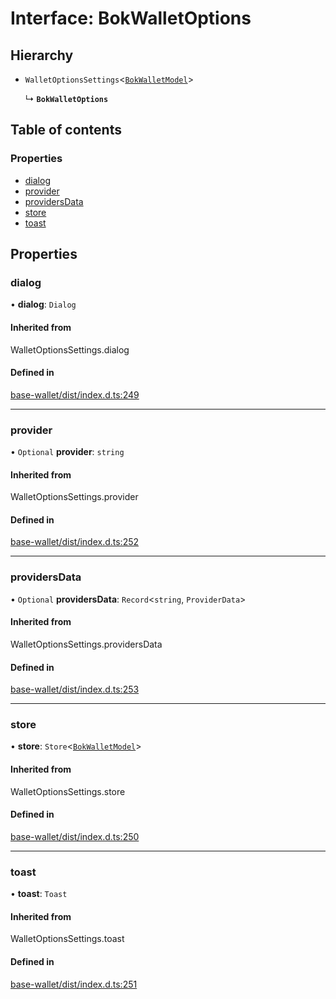 # Interface: BokWalletOptions

## Hierarchy

- `WalletOptionsSettings`<[`BokWalletModel`](BokWalletModel.md)\>

  ↳ **`BokWalletOptions`**

## Table of contents

### Properties

- [dialog](BokWalletOptions.md#dialog)
- [provider](BokWalletOptions.md#provider)
- [providersData](BokWalletOptions.md#providersdata)
- [store](BokWalletOptions.md#store)
- [toast](BokWalletOptions.md#toast)

## Properties

### dialog

• **dialog**: `Dialog`

#### Inherited from

WalletOptionsSettings.dialog

#### Defined in

[base-wallet/dist/index.d.ts:249](https://gitlab.com/i3-market/code/wp3/t3.2/i3m-wallet-monorepo/-/blob/e29e1d97/packages/base-wallet/dist/index.d.ts#L249)

___

### provider

• `Optional` **provider**: `string`

#### Inherited from

WalletOptionsSettings.provider

#### Defined in

[base-wallet/dist/index.d.ts:252](https://gitlab.com/i3-market/code/wp3/t3.2/i3m-wallet-monorepo/-/blob/e29e1d97/packages/base-wallet/dist/index.d.ts#L252)

___

### providersData

• `Optional` **providersData**: `Record`<`string`, `ProviderData`\>

#### Inherited from

WalletOptionsSettings.providersData

#### Defined in

[base-wallet/dist/index.d.ts:253](https://gitlab.com/i3-market/code/wp3/t3.2/i3m-wallet-monorepo/-/blob/e29e1d97/packages/base-wallet/dist/index.d.ts#L253)

___

### store

• **store**: `Store`<[`BokWalletModel`](BokWalletModel.md)\>

#### Inherited from

WalletOptionsSettings.store

#### Defined in

[base-wallet/dist/index.d.ts:250](https://gitlab.com/i3-market/code/wp3/t3.2/i3m-wallet-monorepo/-/blob/e29e1d97/packages/base-wallet/dist/index.d.ts#L250)

___

### toast

• **toast**: `Toast`

#### Inherited from

WalletOptionsSettings.toast

#### Defined in

[base-wallet/dist/index.d.ts:251](https://gitlab.com/i3-market/code/wp3/t3.2/i3m-wallet-monorepo/-/blob/e29e1d97/packages/base-wallet/dist/index.d.ts#L251)
